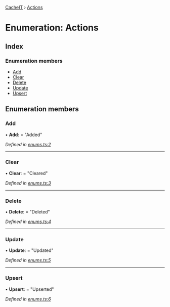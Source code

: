 [CacheIT](../README.md) › [Actions](actions.md)

# Enumeration: Actions

## Index

### Enumeration members

* [Add](actions.md#add)
* [Clear](actions.md#clear)
* [Delete](actions.md#delete)
* [Update](actions.md#update)
* [Upsert](actions.md#upsert)

## Enumeration members

###  Add

• **Add**: = "Added"

*Defined in [enums.ts:2](https://github.com/pavanser/cacheit/blob/5812e6a/src/enums.ts#L2)*

___

###  Clear

• **Clear**: = "Cleared"

*Defined in [enums.ts:3](https://github.com/pavanser/cacheit/blob/5812e6a/src/enums.ts#L3)*

___

###  Delete

• **Delete**: = "Deleted"

*Defined in [enums.ts:4](https://github.com/pavanser/cacheit/blob/5812e6a/src/enums.ts#L4)*

___

###  Update

• **Update**: = "Updated"

*Defined in [enums.ts:5](https://github.com/pavanser/cacheit/blob/5812e6a/src/enums.ts#L5)*

___

###  Upsert

• **Upsert**: = "Upserted"

*Defined in [enums.ts:6](https://github.com/pavanser/cacheit/blob/5812e6a/src/enums.ts#L6)*
